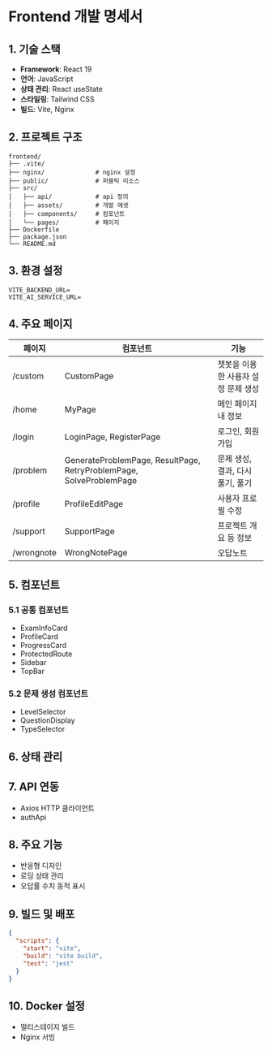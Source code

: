 # Frontend 개발 명세서

## 1. 기술 스택

- **Framework**: React 19
- **언어**: JavaScript
- **상태 관리**: React useState
- **스타일링**: Tailwind CSS
- **빌드**: Vite, Nginx

## 2. 프로젝트 구조

```
frontend/
├── .vite/
├── nginx/              # nginx 설정
├── public/             # 퍼블릭 리소스
├── src/
│   ├── api/            # api 정의
│   ├── assets/         # 개발 에셋
│   ├── components/     # 컴포넌트
│   └── pages/          # 페이지
├── Dockerfile
├── package.json
└── README.md
```

## 3. 환경 설정

```env
VITE_BACKEND_URL=
VITE_AI_SERVICE_URL=
```

## 4. 주요 페이지

| 페이지     | 컴포넌트                                                            | 기능                             |
| ---------- | ------------------------------------------------------------------- | -------------------------------- |
| /custom    | CustomPage                                                          | 챗봇을 이용한 사용자 설정 문제 생성 |
| /home      | MyPage                                                              | 메인 페이지 내 정보              |
| /login     | LoginPage, RegisterPage                                             | 로그인, 회원가입                 |
| /problem   | GenerateProblemPage, ResultPage, RetryProblemPage, SolveProblemPage | 문제 생성, 결과, 다시 풀기, 풀기 |
| /profile   | ProfileEditPage                                                     | 사용자 프로필 수정               |
| /support   | SupportPage                                                         | 프로젝트 개요 등 정보            |
| /wrongnote | WrongNotePage                                                       | 오답노트                         |

## 5. 컴포넌트

### 5.1 공통 컴포넌트

- ExamInfoCard
- ProfileCard
- ProgressCard
- ProtectedRoute
- Sidebar
- TopBar

### 5.2 문제 생성 컴포넌트

- LevelSelector
- QuestionDisplay
- TypeSelector

## 6. 상태 관리

## 7. API 연동

- Axios HTTP 클라이언트
- authApi

## 8. 주요 기능

- 반응형 디자인
- 로딩 상태 관리
- 오답률 수치 동적 표시

## 9. 빌드 및 배포

```json
{
  "scripts": {
    "start": "vite",
    "build": "vite build",
    "test": "jest"
  }
}
```

## 10. Docker 설정

- 멀티스테이지 빌드
- Nginx 서빙
